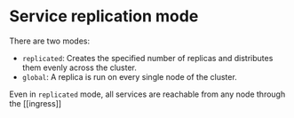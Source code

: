 # Service replication mode
There are two modes:

* `replicated`: Creates the specified number of replicas and distributes them evenly across the cluster.
* `global`: A replica is run on every single node of the cluster.

Even in `replicated` mode, all services are reachable from any node through the [[ingress]]
